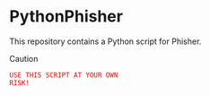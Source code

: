 # PythonPhisher

This repository contains a Python script for Phisher.

> [!CAUTION]
> <code style="color : red">USE THIS SCRIPT AT YOUR OWN RISK!</code>
